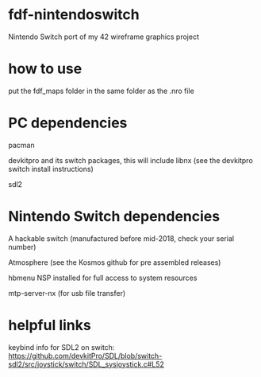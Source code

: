 # fdf-nintendoswitch
Nintendo Switch port of my 42 wireframe graphics project


# how to use

put the fdf_maps folder in the same folder as the .nro file

# PC dependencies

pacman

devkitpro and its switch packages, this will include libnx (see the devkitpro switch install instructions)

sdl2

# Nintendo Switch dependencies

A hackable switch (manufactured before mid-2018, check your serial number)

Atmosphere (see the Kosmos github for pre assembled releases)

hbmenu NSP installed for full access to system resources

mtp-server-nx (for usb file transfer)

# helpful links

keybind info for SDL2 on switch:
    https://github.com/devkitPro/SDL/blob/switch-sdl2/src/joystick/switch/SDL_sysjoystick.c#L52